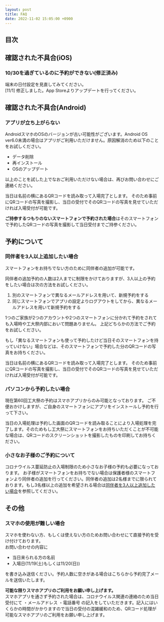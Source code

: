 ```yaml
---
layout: post
title: FAQ
date: 2022-11-02 15:05:00 +0900
---
```


## 目次

## 確認された不具合(iOS)

### 10/30を過ぎているのに予約ができない(修正済み)
端末の日付設定を見直してみてください。  
[11/1] 修正しました。App Storeよりアップデートを行ってください。

## 確認された不具合(Android)

### アプリが立ち上がらない
AndroidスマホのOSのバージョンが古い可能性がございます。Android OS ver6.0未満の場合はアプリがご利用いただけません。原因解消のため以下のことをお試しください。
- データ削除
- 再インストール
- OSのアップデート

以上のことを試した上でなおご利用いただけない場合は、再びお問い合わせにご連絡ください。

当日は名前の横にあるQRコードを読み取って入場完了とします。
そのため事前にQRコードの写真を撮影し、当日の受付でそのQRコードの写真を見せていただければ入場受付が可能です。

**ご持参するつもりのないスマートフォンで予約された場合**はそのスマートフォンで予約したQRコードの写真を撮影して当日受付までご持参ください。

## 予約について
### 同伴者を3人以上追加したい場合
スマートフォンをお持ちでない方のために同伴者の追加が可能です。

同伴者の追加予約の人数は2人までに制限をかけておりますが、3人以上の予約をしたい場合は次の方法をお試しください。

1. 別のスマートフォンで異なるメールアドレスを用いて、新規予約をする
2. 同じスマートフォンでアプリの設定よりログアウトをしてから、異なるメールアドレスを用いて新規予約をする

1つのご家族が2つのアカウントや2つのスマートフォンに分かれて予約をされても入場時や工大祭内部において問題ありません。
上記どちらかの方法でご予約をお試しください。

もし「異なるスマートフォンも使って予約したけど当日そのスマートフォンを持っていけない」場合などは、そのスマートフォンで予約した分のQRコードの写真をお持ちください。

当日は名前の横にあるQRコードを読み取って入場完了とします。
そのため事前にQRコードの写真を撮影し、当日の受付でそのQRコードの写真を見せていただければ入場受付が可能です。

### パソコンから予約したい場合
現在第60回工大祭の予約はスマホアプリからのみ可能となっております。
ご不便おかけしますが、ご自身のスマートフォンにアプリをインストールし予約を行って下さい。

当日の入場処理は予約した画面のQRコードを読み取ることにより入場処理を完了します。そのためもし工大祭にスマートフォンをお持ちいただくことが不可能な場合は、QRコードのスクリーンショットを撮影したものを印刷してお持ちください。

### 小さなお子様のご予約について
コロナウイルス蔓延防止の入場制限のため小さなお子様の予約も必要になっております。
お子様がスマートフォンをお持ちでない場合は保護者様のスマートフォンより同伴者の追加を行ってください。同伴者の追加は2名様までに限られております。もし3名様以上の追加を希望される場合は[同伴者を3人以上追加したい場合](#同伴者を3人以上追加したい場合)を参照してください。

## その他
### スマホの使用が難しい場合
スマホを使わない方、もしくは使えない方のためお問い合わせにて直接予約を受け付けております。  
お問い合わせの内容に
- 当日来られる方の名前
- 入場日(11/19(土)もしくは11/20(日))

を書き込み送信ください。予約人数に空きがある場合はこちらから予約完了メールを送信いたします。

**可能な限りスマホアプリのご利用をお願い申し上げます。**  
スマホアプリを通さず予約された場合は、コロナウイルス関連の連絡のため当日受付にて
・メールアドレス
・電話番号
の記入をしていただきます。記入にはいくらかの時間がかかりますので当日の受付の混雑緩和のため、QRコード処理が可能なスマホアプリのご利用をお願い申し上げます。